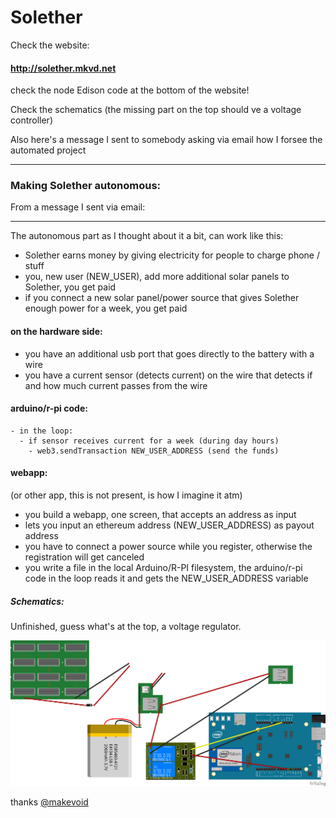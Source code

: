 # Solether

Check the website: 

#### <http://solether.mkvd.net>

check the node Edison code at the bottom of the website!

Check the schematics (the missing part on the top should ve a voltage controller)


Also here's a message I sent to somebody asking via email how I forsee the automated project

----

### Making Solether autonomous:

From a message I sent via email:

---


The autonomous part as I thought about it a bit, can work like this:

- Solether earns money by giving electricity for people to charge phone / stuff
- you, new user (NEW_USER), add more additional solar panels to Solether, you get paid
- if you connect a new solar panel/power source that gives Solether enough power for a week, you get paid 


#### on the hardware side:

- you have an additional usb port that goes directly to the battery with a wire
- you have a current sensor (detects current) on the wire that detects if and how much current passes from the wire 


#### arduino/r-pi code:

```
- in the loop:
  - if sensor receives current for a week (during day hours)
    - web3.sendTransaction NEW_USER_ADDRESS (send the funds)
```


#### webapp:

(or other app, this is not present, is how I imagine it atm)

- you build a webapp, one screen, that accepts an address as input
- lets you input an ethereum address (NEW_USER_ADDRESS) as payout address 
- you have to connect a power source while you register, otherwise the registration will get canceled
- you write a file in the local Arduino/R-PI filesystem, the arduino/r-pi code in the loop reads it and gets the NEW_USER_ADDRESS variable


##### Schematics:

Unfinished, guess what's at the top, a voltage regulator.

![](https://raw.githubusercontent.com/makevoid/solether/master/schematics/solether_bb.png)

thanks
[@makevoid](https://twitter.com/makevoid)
